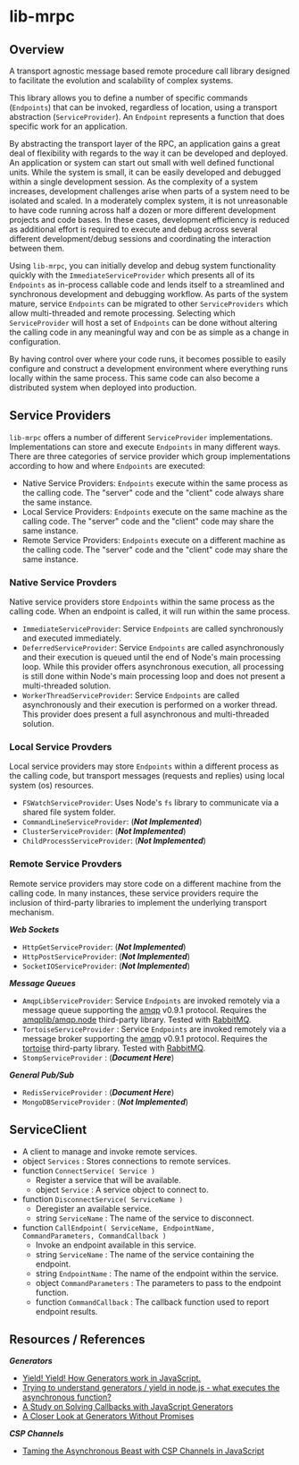 
# lib-mrpc

## Overview

A transport agnostic message based remote procedure call library designed to facilitate the
evolution and scalability of complex systems.

This library allows you to define a number of specific commands (`Endpoints`) that can be
invoked, regardless of location, using a transport abstraction (`ServiceProvider`).
An `Endpoint` represents a function that does specific work for an application.

By abstracting the transport layer of the RPC, an application gains a great deal
of flexibility with regards to the way it can be developed and deployed.
An application or system can start out small with well defined functional units.
While the system is small, it can be easily developed and debugged within a single development session.
As the complexity of a system increases, development challenges arise when parts of a system
need to be isolated and scaled.
In a moderately complex system, it is not unreasonable to have code running across half a dozen
or more different development projects and code bases.
In these cases, development efficiency is reduced as additional effort is required to execute and debug
across several different development/debug sessions and coordinating the interaction between them.

Using `lib-mrpc`, you can initially develop and debug system functionality quickly with the
`ImmediateServiceProvider` which presents all of its `Endpoints` as in-process callable code
and lends itself to a streamlined and synchronous development and debugging workflow.
As parts of the system mature, service `Endpoints` can be migrated to other `ServiceProviders`
which allow multi-threaded and remote processing.
Selecting which `ServiceProvider` will host a set of `Endpoints` can be done without altering the
calling code in any meaningful way and con be as simple as a change in configuration.

By having control over where your code runs, it becomes possible to easily configure
and construct a development environment where everything runs locally within the same
process. This same code can also become a distributed system when deployed into production.


## Service Providers

`lib-mrpc` offers a number of different `ServiceProvider` implementations.
Implementations can store and execute `Endpoints` in many different ways.
There are three categories of service provider which group implementations according to how and
where `Endpoints` are executed:

- Native Service Providers: `Endpoints` execute within the same process as the calling code.
	The "server" code and the "client" code always share the same instance.
- Local Service Providers: `Endpoints` execute on the same machine as the calling code.
	The "server" code and the "client" code may share the same instance.
- Remote Service Providers: `Endpoints` execute on a different machine as the calling code.
	The "server" code and the "client" code may share the same instance.


### Native Service Provders

Native service providers store `Endpoints` within the same process as the calling code.
When an endpoint is called, it will run within the same process.

- `ImmediateServiceProvider`:
	Service `Endpoints` are called synchronously and executed immediately.
- `DeferredServiceProvider`:
	Service `Endpoints` are called asynchronously and their execution is queued until the end of
	Node's main processing loop.
	While this provider offers asynchronous execution, all processing is still done within Node's
	main processing loop and does not present a multi-threaded solution.
- `WorkerThreadServiceProvider`: Service `Endpoints` are called asynchronously and their execution
	is performed on a worker thread.
	This provider does present a full asynchronous and multi-threaded solution.


### Local Service Provders

Local service providers may store `Endpoints` within a different process as the calling code,
but transport messages (requests and replies) using local system (os) resources.

- `FSWatchServiceProvider`: Uses Node's `fs` library to communicate via a shared file system folder.
- `CommandLineServiceProvider`: (***Not Implemented***)
- `ClusterServiceProvider`: (***Not Implemented***)
- `ChildProcessServiceProvider`: (***Not Implemented***)


### Remote Service Provders

Remote service providers may store code on a different machine from the calling code.
In many instances, these service providers require the inclusion of third-party libraries to implement the
underlying transport mechanism.

***Web Sockets***

- `HttpGetServiceProvider`: (***Not Implemented***)
- `HttpPostServiceProvider`: (***Not Implemented***)
- `SocketIOServiceProvider`: (***Not Implemented***)

***Message Queues***

- `AmqpLibServiceProvider`:
	Service `Endpoints` are invoked remotely via a message queue supporting the [amqp](https://www.amqp.org/) v0.9.1 protocol.
	Requires the [amqplib/amqp.node](https://github.com/squaremo/amqp.node) third-party library.
	Tested with [RabbitMQ](https://www.rabbitmq.com/).
- `TortoiseServiceProvider` : 
	Service `Endpoints` are invoked remotely via a message broker supporting the [amqp](https://www.amqp.org/) v0.9.1 protocol.
	Requires the [tortoise](https://github.com/CompassPHS/tortoise) third-party library.
	Tested with [RabbitMQ](https://www.rabbitmq.com/).
- `StompServiceProvider` : (***Document Here***)

***General Pub/Sub***

- `RedisServiceProvider` : (***Document Here***)
- `MongoDBServiceProvider` : (***Not Implemented***)


## ServiceClient

- A client to manage and invoke remote services.
- object `Services` : Stores connections to remote services.
- function `ConnectService( Service )`
	- Register a service that will be available.
	- object `Service` : A service object to connect to.
- function `DisconnectService( ServiceName )`
	- Deregister an available service.
	- string `ServiceName` : The name of the service to disconnect.
- function `CallEndpoint( ServiceName, EndpointName, CommandParameters, CommandCallback )`
	- Invoke an endpoint available in this service.
	- string `ServiceName` : The name of the service containing the endpoint.
	- string `EndpointName` : The name of the endpoint within the service.
	- object `CommandParameters` : The parameters to pass to the endpoint function.
	- function `CommandCallback` : The callback function used to report endpoint results.


## Resources / References

***Generators***

- [Yield! Yield! How Generators work in JavaScript.](https://www.freecodecamp.org/news/yield-yield-how-generators-work-in-javascript-3086742684fc/)
- [Trying to understand generators / yield in node.js - what executes the asynchronous function?](https://stackoverflow.com/questions/17516952/trying-to-understand-generators-yield-in-node-js-what-executes-the-asynchron)
- [A Study on Solving Callbacks with JavaScript Generators](https://jlongster.com/A-Study-on-Solving-Callbacks-with-JavaScript-Generators)
- [A Closer Look at Generators Without Promises](https://jlongster.com/A-Closer-Look-at-Generators-Without-Promises)

***CSP Channels***

- [Taming the Asynchronous Beast with CSP Channels in JavaScript](https://jlongster.com/Taming-the-Asynchronous-Beast-with-CSP-in-JavaScript)


